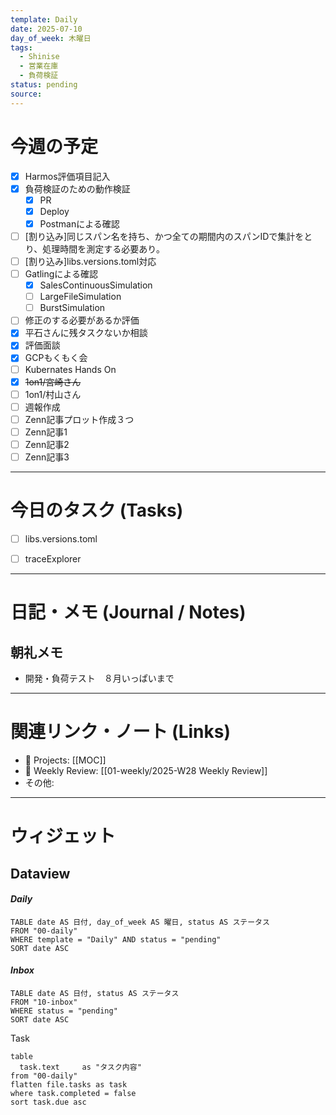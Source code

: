 ```yaml
---
template: Daily
date: 2025-07-10
day_of_week: 木曜日
tags:
  - Shinise
  - 営業在庫
  - 負荷検証
status: pending
source:
---
```

# 今週の予定
- [x]  Harmos評価項目記入
- [x] 負荷検証のための動作検証
	- [x] PR
	- [x] Deploy
	- [x] Postmanによる確認
- [ ] [割り込み]同じスパン名を持ち、かつ全ての期間内のスパンIDで集計をとり、処理時間を測定する必要あり。
- [ ] [割り込み]libs.versions.toml対応
- [ ] Gatlingによる確認
	- [x] SalesContinuousSimulation
	- [ ] LargeFileSimulation
	- [ ] BurstSimulation
- [ ] 修正のする必要があるか評価 
- [x] 平石さんに残タスクないか相談
- [x] 評価面談
- [x] GCPもくもく会
- [ ] Kubernates Hands On
- [x] ~~1on1/宮崎さん~~
- [ ] 1on1/村山さん
- [ ] 週報作成
- [ ] Zenn記事プロット作成３つ
- [ ] Zenn記事1
- [ ] Zenn記事2
- [ ] Zenn記事3
---
# 今日のタスク (Tasks)
- [ ] libs.versions.toml
- [ ] traceExplorer


---

# 日記・メモ (Journal / Notes)
## 朝礼メモ
- 開発・負荷テスト　８月いっぱいまで

---

# 関連リンク・ノート (Links)
- 📂 Projects: [[MOC]]
- 📂 Weekly Review: [[01-weekly/2025-W28 Weekly Review]]
- その他: 

---

# ウィジェット
## **Dataview**

#### *Daily*
```dataview
TABLE date AS 日付, day_of_week AS 曜日, status AS ステータス
FROM "00-daily"
WHERE template = "Daily" AND status = "pending"
SORT date ASC
```

#### *Inbox*
```dataview
TABLE date AS 日付, status AS ステータス
FROM "10-inbox"
WHERE status = "pending"
SORT date ASC
```

Task
```dataview
table
  task.text     as "タスク内容"
from "00-daily"
flatten file.tasks as task
where task.completed = false
sort task.due asc
```
